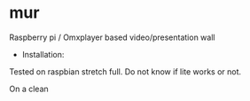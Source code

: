 mur
===

Raspberry pi / Omxplayer based video/presentation wall

- Installation:

Tested on raspbian stretch full. Do not know if lite works or not.

On a clean 